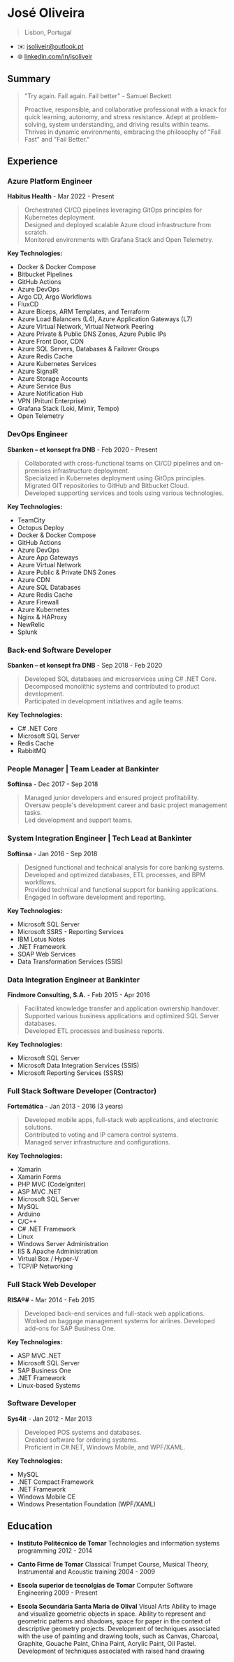 # José Oliveira
> Lisbon, Portugal

* ✉️ jsoliveir@outlook.pt
* 🌐 [linkedin.com/in/jsoliveir](https://www.linkedin.com/in/jsoliveir)

## Summary
> "Try again. Fail again. Fail better" - Samuel Beckett
> 
> Proactive, responsible, and collaborative professional with a knack for quick learning, autonomy, and stress resistance.
> Adept at problem-solving, system understanding, and driving results within teams.  
> Thrives in dynamic environments, embracing the philosophy of "Fail Fast" and "Fail Better."

## Experience
### Azure Platform Engineer
**Habitus Health** - Mar 2022 - Present
> Orchestrated CI/CD pipelines leveraging GitOps principles for Kubernetes deployment.  
> Designed and deployed scalable Azure cloud infrastructure from scratch.  
> Monitored environments with Grafana Stack and Open Telemetry.  

**Key Technologies:**
- Docker & Docker Compose
- Bitbucket Pipelines
- GitHub Actions
- Azure DevOps
- Argo CD, Argo Workflows
- FluxCD
- Azure Biceps, ARM Templates, and Terraform
- Azure Load Balancers (L4), Azure Application Gateways (L7)
- Azure Virtual Network, Virtual Network Peering
- Azure Private & Public DNS Zones, Azure Public IPs
- Azure Front Door, CDN
- Azure SQL Servers, Databases & Failover Groups
- Azure Redis Cache
- Azure Kubernetes Services
- Azure SignalR
- Azure Storage Accounts
- Azure Service Bus
- Azure Notification Hub
- VPN (Pritunl Enterprise)
- Grafana Stack (Loki, Mimir, Tempo)
- Open Telemetry

### DevOps Engineer
**Sbanken – et konsept fra DNB** - Feb 2020 - Present
> Collaborated with cross-functional teams on CI/CD pipelines and on-premises infrastructure deployment.  
> Specialized in Kubernetes deployment using GitOps principles.  
> Migrated GIT repositories to GitHub and Bitbucket Cloud.  
> Developed supporting services and tools using various technologies.  

**Key Technologies:**
- TeamCity
- Octopus Deploy
- Docker & Docker Compose
- GitHub Actions
- Azure DevOps
- Azure App Gateways
- Azure Virtual Network
- Azure Public & Private DNS Zones
- Azure CDN
- Azure SQL Databases
- Azure Redis Cache
- Azure Firewall
- Azure Kubernetes
- Nginx & HAProxy
- NewRelic
- Splunk

### Back-end Software Developer
**Sbanken – et konsept fra DNB** - Sep 2018 - Feb 2020
> Developed SQL databases and microservices using C# .NET Core.  
> Decomposed monolithic systems and contributed to product development.  
> Participated in development initiatives and agile teams.  

**Key Technologies:**
- C# .NET Core
- Microsoft SQL Server
- Redis Cache
- RabbitMQ

### People Manager | Team Leader at Bankinter
**Softinsa** - Dec 2017 - Sep 2018
> Managed junior developers and ensured project profitability.  
> Oversaw people's development career and basic project management tasks.  
> Led development and support teams.  

### System Integration Engineer | Tech Lead at Bankinter
**Softinsa** - Jan 2016 - Sep 2018
> Designed functional and technical analysis for core banking systems.  
> Developed and optimized databases, ETL processes, and BPM workflows.  
> Provided technical and functional support for banking applications.  
> Engaged in software development and reporting.  

**Key Technologies:**
- Microsoft SQL Server
- Microsoft SSRS - Reporting Services
- IBM Lotus Notes
- .NET Framework
- SOAP Web Services
- Data Transformation Services (SSIS)

### Data Integration Engineer at Bankinter
**Findmore Consulting, S.A.** - Feb 2015 - Apr 2016
> Facilitated knowledge transfer and application ownership handover.  
> Supported various business applications and optimized SQL Server databases.  
> Developed ETL processes and business reports.  

**Key Technologies:**
- Microsoft SQL Server
- Microsoft Data Integration Services (SSIS)
- Microsoft Reporting Services (SSRS)

### Full Stack Software Developer (Contractor)
**Fortemática** - Jan 2013 - 2016 (3 years)
> Developed mobile apps, full-stack web applications, and electronic solutions.  
> Contributed to voting and IP camera control systems.  
> Managed server infrastructure and configurations.  

**Key Technologies:**
- Xamarin
- Xamarin Forms
- PHP MVC (CodeIgniter)
- ASP MVC .NET
- Microsoft SQL Server
- MySQL
- Arduino
- C/C++
- C# .NET Framework
- Linux
- Windows Server Administration
- IIS & Apache Administration
- Virtual Box / Hyper-V
- TCP/IP Networking

### Full Stack Web Developer
**RISA®#** - Mar 2014 - Feb 2015
> Developed back-end services and full-stack web applications.
> Worked on baggage management systems for airlines.
> Developed add-ons for SAP Business One.

**Key Technologies:**
- ASP MVC .NET
- Microsoft SQL Server
- SAP Business One
- .NET Framework
- Linux-based Systems

### Software Developer
**Sys4it** - Jan 2012 - Mar 2013
> Developed POS systems and databases.  
> Created software for ordering systems.  
> Proficient in C#.NET, Windows Mobile, and WPF/XAML.  

**Key Technologies:**
- MySQL
- .NET Compact Framework
- .NET Framework
- Windows Mobile CE
- Windows Presentation Foundation (WPF/XAML)

## Education
- **Instituto Politécnico de Tomar**
  Technologies and information systems programming
  2012 - 2014

- **Canto Firme de Tomar**
  Classical Trumpet Course, Musical Theory, Instrumental and Acoustic training
  2004 - 2009

- **Escola superior de tecnolgias de Tomar**
  Computer Software Engineering
  2009 - Present

- **Escola Secundária Santa Maria do Olival**
  Visual Arts
  Ability to image and visualize geometric objects in space.
  Ability to represent and geometric patterns and shadows, space for paper in the context of descriptive geometry projects. Development of techniques associated with the use of painting and drawing tools, such as Canvas, Charcoal, Graphite, Gouache Paint, China Paint, Acrylic Paint, Oil Pastel.
  Development of techniques associated with raised hand drawing

